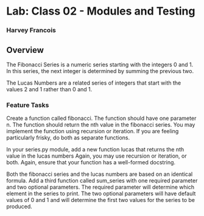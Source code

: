 # Lab: Class 02 - Modules and Testing
### Harvey Francois

## Overview
The Fibonacci Series is a numeric series starting with the integers 0 and 1. In this series, the next integer is 
determined by summing the previous two.

The Lucas Numbers are a related series of integers that start with the values 2 and 1 rather than 0 and 1. 

### Feature Tasks
Create a function called fibonacci. The function should have one parameter n. The function should return the nth value
in the fibonacci series. You may implement the function using recursion or iteration. If you are feeling particularly 
frisky, do both as separate functions.

In your series.py module, add a new function lucas that returns the nth value in the lucas numbers Again, you may use 
recursion or iteration, or both. Again, ensure that your function has a well-formed docstring.

Both the fibonacci series and the lucas numbers are based on an identical formula. Add a third function called 
sum_series with one required parameter and two optional parameters. The required parameter will determine which 
element in the series to print. The two optional parameters will have default values of 0 and 1 and will determine 
the first two values for the series to be produced.
